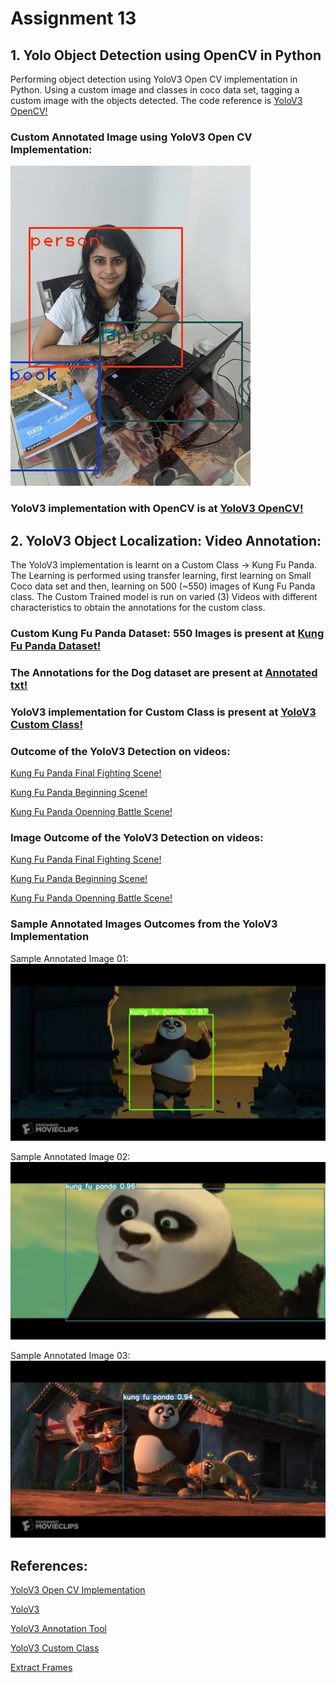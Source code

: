 # Assignment 13
## 1. Yolo Object Detection using OpenCV in Python

Performing object detection using YoloV3 Open CV implementation in Python. Using a custom image and classes in coco data set, tagging a custom image with the objects detected. The code reference is [YoloV3 OpenCV!](https://pysource.com/2019/06/27/yolo-object-detection-using-opencv-with-python/)


### Custom Annotated Image using YoloV3 Open CV Implementation:

![Image](https://github.com/Anjalichimnani/EVA4/blob/master/Assignment_13/data/coco/custom_image.jpg)
  
### YoloV3 implementation with OpenCV is at [YoloV3 OpenCV!](https://github.com/Anjalichimnani/EVA4/blob/master/Assignment_13/YoloV3_OpenCV_Custom.ipynb)


## 2. YoloV3 Object Localization: Video Annotation:
The YoloV3 implementation is learnt on a Custom Class -> Kung Fu Panda. 
The Learning is performed using transfer learning, first learning on Small Coco data set and then, learning on 500 (~550) images of Kung Fu Panda class. 
The Custom Trained model is run on varied (3) Videos with different characteristics to obtain the annotations for the custom class.  

### Custom Kung Fu Panda Dataset: 550 Images is present at [Kung Fu Panda Dataset!](https://github.com/Anjalichimnani/EVA4/tree/master/Assignment_13/data/kungfupanda/Annotation/Images/kungfupanda)

### The Annotations for the Dog dataset are present at [Annotated txt!](https://github.com/Anjalichimnani/EVA4/tree/master/Assignment_13/data/kungfupanda/Annotation/Labels/kungfupanda)

### YoloV3 implementation for Custom Class is present at [YoloV3 Custom Class!](https://github.com/Anjalichimnani/EVA4/blob/master/Assignment_13/YoloV3_Localization.ipynb)

### Outcome of the YoloV3 Detection on videos: 
[Kung Fu Panda Final Fighting Scene!](https://youtu.be/yk3cm6nScDw)

[Kung Fu Panda Beginning Scene!](https://youtu.be/2RDKrh3Eo3s)

[Kung Fu Panda Openning Battle Scene!](https://youtu.be/zcmLTy7knLw)

### Image Outcome of the YoloV3 Detection on videos: 
[Kung Fu Panda Final Fighting Scene!](/data/kungfupanda/out_out)

[Kung Fu Panda Beginning Scene!](/data/kungfupanda/out_out_beginning)

[Kung Fu Panda Openning Battle Scene!](/data/kungfupanda/out_out_openning_battle)

### Sample Annotated Images Outcomes from the YoloV3 Implementation
Sample Annotated Image 01:
![Image](https://github.com/Anjalichimnani/EVA4/blob/master/Assignment_13/data/kungfupanda/Annotated_Image_Out_01.jpg)

Sample Annotated Image 02:
![Image](https://github.com/Anjalichimnani/EVA4/blob/master/Assignment_13/data/kungfupanda/Annotated_Image_Out_02.jpg)

Sample Annotated Image 03:
![Image](https://github.com/Anjalichimnani/EVA4/blob/master/Assignment_13/data/kungfupanda/Annotated_Image_Out_03.jpg)


## References:
[YoloV3 Open CV Implementation](https://pysource.com/2019/06/27/yolo-object-detection-using-opencv-with-python/)

[YoloV3](https://github.com/theschoolofai/YoloV3)

[YoloV3 Annotation Tool](https://github.com/miki998/YoloV3_Annotation_Tool)

[YoloV3 Custom Class](https://colab.research.google.com/drive/1LbKkQf4hbIuiUHunLlvY-cc0d_sNcAgS)

[Extract Frames](https://en.wikibooks.org/wiki/FFMPEG_An_Intermediate_Guide/image_sequence)